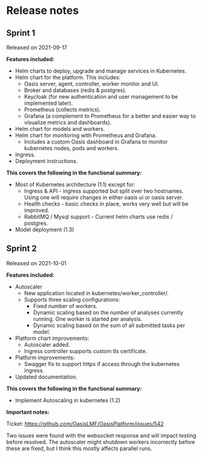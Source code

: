 # Release notes

## Sprint 1

Released on 2021-09-17

**Features included:**

* Helm charts to deploy, upgrade and manage services in Kubernetes.
* Helm chart for the platform. This includes:
    * Oasis server, agent, controller, worker monitor and UI.
    * Broker and databases (redis & postgres).
    * Keycloak (for new authentication and user management to be implemented later).
    * Prometheus (collects metrics).
    * Grafana (a complement to Prometheus for a better and easier way to visualize metrics and dashboards).
* Helm chart for models and workers.
* Helm chart for monitoring with Prometheus and Grafana.
    * Includes a custom Oasis dashboard in Grafana to monitor kubernetes nodes, pods and workers.
* Ingress.
* Deployment instructions.

**This covers the following in the functional summary:**

* Most of Kubernetes architecture (1.1) except for:
    * Ingress & API - ingress supported but split over two hostnames. Using one will require changes in either oasis ui
      or oasis server.
    * Health checks - basic checks in place, works very well but will be improved.
    * RabbitMQ / Mysql support - Current helm charts use redis / postgres.
* Model deployment (1.3)

## Sprint 2

Released on 2021-10-01

**Features included:**

* Autoscaler
    * New application located in kubernetes/worker_controller/.
    * Supports three scaling configurations:
        * Fixed number of workers.
        * Dynamic scaling based on the number of analyses currently running. One worker is started per analysis.
        * Dynamic scaling based on the sum of all submitted tasks per model.
* Platform chart improvements:
    * Autoscaler added.
    * Ingress controller supports custom tls certificate.
* Platform improvements:
    * Swagger fix to support https if access through the kubernetes ingress.
* Updated documentation.

**This covers the following in the functional summary:**

* Implement Autoscaling in kubernetes (1.2)

**Important notes:**

Ticket: https://github.com/OasisLMF/OasisPlatform/issues/542

Two issues were found with the websocket response and will impact testing before resolved. The autoscaler might shutdown
workers incorrectly before these are fixed, but I think this mostly affects parallel runs.
